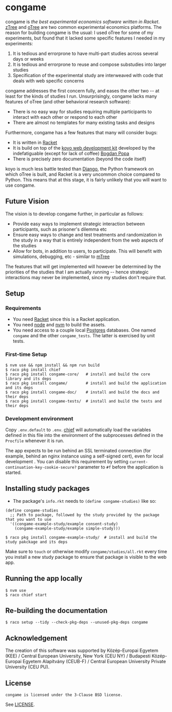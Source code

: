 # congame

congame is *the best experimental economics software written in Racket*. [zTree](https://www.ztree.com/) and [oTree](https://www.otree.org/) are two common experimental economics platforms. The reason for building congame is the usual: I used oTree for some of my experiments, but found that it lacked some specific features I needed in my experiments:

1. It is tedious and errorprone to have multi-part studies across several days or weeks
2. It is tedious and errorprone to reuse and compose substudies into larger studies
3. Specification of the experimental study are interweaved with code that deals with web specific concerns

congame addresses the first concern fully, and eases the other two -- at least for the kinds of studies I run. Unsurprisingly, congame lacks many features of oTree (and other behavioral research software):

- There is no easy way for studies requiring multiple participants to interact with each other or respond to each other
- There are almost no templates for many existing tasks and designs

Furthermore, congame has a few features that many will consider bugs:

- It is written in [Racket](https://racket-lang.org/)
- It is build on top of the [koyo web development kit](https://koyo.defn.io/) developed by the indefatiguable (except for lack of coffee) [Bogdan Popa](https://defn.io/)
- There is precisely zero documentation (beyond the code itself)

koyo is much less battle tested than [Django](https://www.djangoproject.com/), the Python framework on which oTree is built, and Racket is a very uncommon choice compared to Python. This means that at this stage, it is fairly unlikely that you will want to use congame.

## Future Vision

The vision is to develop congame further, in particular as follows:

- Provide easy ways to implement strategic interaction between participants, such as prisoner's dilemma etc
- Ensure easy ways to change and test treatments and randomization in the study in a way that is entirely independent from the web aspects of the studies
- Allow for bots, in addition to users, to participate. This will benefit with simulations, debugging, etc - similar to [mTree](https://github.com/gmucsn/mtree)

The features that will get implemented will however be determined by the priorities of the studies that I am actually running -- hence strategic interactions may never be implemented, since my studies don't require that.

## Setup

### Requirements

* You need [Racket] since this is a Racket application.
* You need [node] and [nvm] to build the assets.
* You need access to a couple local [Postgres] databases.  One named
  `congame` and the other `congame_tests`.  The latter is
  exercised by unit tests.

### First-time Setup

    $ nvm use && npm install && npm run build
    $ raco pkg install chief
    $ raco pkg install congame-core/   # install and build the core library and its deps
    $ raco pkg install congame/        # install and build the application and its deps
    $ raco pkg install congame-doc/    # install and build the docs and their deps
    $ raco pkg install congame-tests/  # install and build the tests and their deps

### Development environment

Copy `.env.default` to `.env`.  [chief] will automatically load the
variables defined in this file into the environment of the
subprocesses defined in the `Procfile` whenever it is run.

The app expects to be run behind an SSL terminated connection (for
example, behind an nginx instance using a self-signed cert), even for
local development .  You can disable this requirement by setting
`current-continuation-key-cookie-secure?` parameter to `#f` before the
application is started.

## Installing study packages

* The package's `info.rkt` needs to `(define congame-studies)` like so:

``` racket
(define congame-studies
  ;; Path to package, followed by the study provided by the package that you want to use
  '((congame-example-study/example consent-study)
    (congame-example-study/example simple-study)))
```

    $ raco pkg install congame-example-study/  # install and build the study pakckage and its deps

Make sure to `touch` or otherwise modify `congame/studies/all.rkt`
every time you install a new study package to ensure that package is
visible to the web app.

## Running the app locally

    $ nvm use
    $ raco chief start

## Re-building the documentation

    $ raco setup --tidy --check-pkg-deps --unused-pkg-deps congame


[Postgres]: https://www.postgresql.org/
[Racket]: https://racket-lang.org/
[argon2]: https://www.argon2.com/
[chief]: https://github.com/Bogdanp/racket-chief
[node]: https://nodejs.org/en/
[nvm]: https://github.com/nvm-sh/nvm

## Acknowledgement

The creation of this software was supported by Közép-Europai Egyetem (KEE) / Central European University, New York (CEU NY) / Budapesti Közép-Europai Egyetem Alapítvány (CEUB-F) / Central European University Private University (CEU PU).

## License

    congame is licensed under the 3-Clause BSD license.

See [LICENSE](congame-doc/LICENSE).
